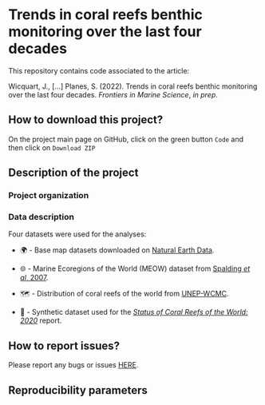 # **Trends in coral reefs benthic monitoring over the last four decades**


This repository contains code associated to the article:

Wicquart, J., [...] Planes, S. (2022). Trends in coral reefs benthic monitoring over the last four decades. *Frontiers in Marine Science*, _in prep_.


## How to download this project?

On the project main page on GitHub, click on the green button `Code` and then click on `Download ZIP`


## Description of the project

### Project organization

### Data description

Four datasets were used for the analyses:

* :earth_africa: - Base map datasets downloaded on [Natural Earth Data](https://www.naturalearthdata.com/downloads/10m-physical-vectors/).

* :globe_with_meridians: - Marine Ecoregions of the World (MEOW) dataset from [Spalding *et al*, 2007](https://academic.oup.com/bioscience/article/57/7/573/238419).

* :world_map:	- Distribution of coral reefs of the world from [UNEP-WCMC](https://data.unep-wcmc.org/datasets/1).

* :diving_mask:	- Synthetic dataset used for the [*Status of Coral Reefs of the World: 2020*](https://gcrmn.net/2020-report/) report.

## How to report issues?

Please report any bugs or issues [HERE](https://github.com/JWicquart/disturbance/issues).


## Reproducibility parameters
